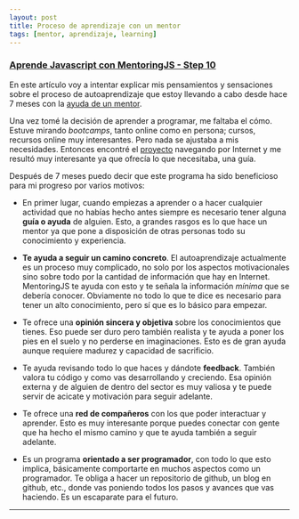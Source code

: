 ```yaml
---
layout: post
title: Proceso de aprendizaje con un mentor
tags: [mentor, aprendizaje, learning]
---
```

### [Aprende Javascript con MentoringJS - Step 10 ](http://MentoringJS.com)

En este artículo voy a intentar explicar mis pensamientos y sensaciones sobre el proceso de autoaprendizaje que estoy llevando a cabo desde hace 7 meses con la [ayuda de un mentor](https://twitter.com/mentoringjs).

Una vez tomé la decisión de aprender a programar, me faltaba el cómo. Estuve mirando _bootcamps_, tanto online como en persona; cursos, recursos online muy interesantes. Pero nada se ajustaba a mis necesidades. Entonces encontré el [proyecto](http://MentoringJS.com) navegando por Internet y me resultó muy interesante ya que ofrecía lo que necesitaba, una guía.

Después de 7 meses puedo decir que este programa ha sido beneficioso para mi progreso por varios motivos:

- En primer lugar, cuando empiezas a aprender o a hacer cualquier actividad que no habías hecho antes siempre es necesario tener alguna **guía o ayuda** de alguien. Esto, a grandes rasgos es lo que hace un mentor ya que pone a disposición de otras personas todo su conocimiento y experiencia.

- **Te ayuda a seguir un camino concreto**.
El autoaprendizaje actualmente es un proceso muy complicado, no solo por los aspectos motivacionales sino sobre todo por la cantidad de información que hay en Internet. MentoringJS te ayuda con esto y te señala la información _mínima_ que se debería conocer. Obviamente no todo lo que te dice es necesario para tener un alto conocimiento, pero sí que es lo básico para empezar.

- Te ofrece una **opinión sincera y objetiva** sobre los conocimientos que tienes. Eso puede ser duro pero también realista y te ayuda a poner los pies en el suelo y no perderse en imaginaciones. Esto es de gran ayuda aunque requiere madurez y capacidad de sacrificio.

- Te ayuda revisando todo lo que haces y dándote **feedback**. También valora tu código y como vas desarrollando y creciendo. Esa opinión externa y de alguien de dentro del sector es muy valiosa y te puede servir de acicate y motivación para seguir adelante.

- Te ofrece una **red de compañeros** con los que poder interactuar y aprender. Esto es muy interesante porque puedes conectar con gente que ha hecho el mismo camino y que te ayuda también a seguir adelante.

- Es un programa **orientado a ser programador**, con todo lo que esto implica, básicamente comportarte en muchos aspectos como un programador. Te obliga a hacer un repositorio de github, un blog en github, etc., donde vas poniendo todos los pasos y avances que vas haciendo. Es un escaparate para el futuro.

---
